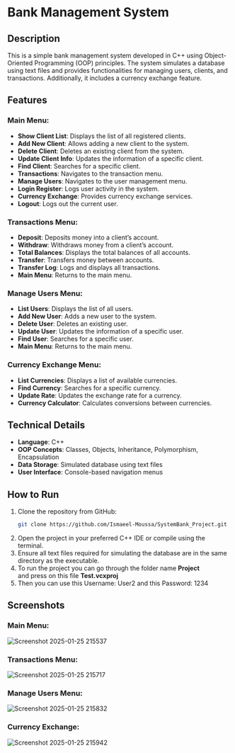 # Bank Management System

## Description

This is a simple bank management system developed in C++ using Object-Oriented Programming (OOP) principles. The system simulates a database using text files and provides functionalities for managing users, clients, and transactions. Additionally, it includes a currency exchange feature.

## Features

### Main Menu:

- **Show Client List**: Displays the list of all registered clients.
- **Add New Client**: Allows adding a new client to the system.
- **Delete Client**: Deletes an existing client from the system.
- **Update Client Info**: Updates the information of a specific client.
- **Find Client**: Searches for a specific client.
- **Transactions**: Navigates to the transaction menu.
- **Manage Users**: Navigates to the user management menu.
- **Login Register**: Logs user activity in the system.
- **Currency Exchange**: Provides currency exchange services.
- **Logout**: Logs out the current user.

### Transactions Menu:

- **Deposit**: Deposits money into a client’s account.
- **Withdraw**: Withdraws money from a client’s account.
- **Total Balances**: Displays the total balances of all accounts.
- **Transfer**: Transfers money between accounts.
- **Transfer Log**: Logs and displays all transactions.
- **Main Menu**: Returns to the main menu.

### Manage Users Menu:

- **List Users**: Displays the list of all users.
- **Add New User**: Adds a new user to the system.
- **Delete User**: Deletes an existing user.
- **Update User**: Updates the information of a specific user.
- **Find User**: Searches for a specific user.
- **Main Menu**: Returns to the main menu.

### Currency Exchange Menu:

- **List Currencies**: Displays a list of available currencies.
- **Find Currency**: Searches for a specific currency.
- **Update Rate**: Updates the exchange rate for a currency.
- **Currency Calculator**: Calculates conversions between currencies.

## Technical Details

- **Language**: C++
- **OOP Concepts**: Classes, Objects, Inheritance, Polymorphism, Encapsulation
- **Data Storage**: Simulated database using text files
- **User Interface**: Console-based navigation menus

## How to Run

1. Clone the repository from GitHub:
   ```bash
   git clone https://github.com/Ismaeel-Moussa/SystemBank_Project.git
   ```
2. Open the project in your preferred C++ IDE or compile using the terminal.
3. Ensure all text files required for simulating the database are in the same directory as the executable.
4. To run the project you can go through the folder name **Project** \
   and press on this file **Test.vcxproj**
5. Then you can use this Username: User2 and this Password: 1234

## Screenshots

### Main Menu:
![Screenshot 2025-01-25 215537](https://github.com/user-attachments/assets/c417bb48-35aa-41f0-afaf-bc99fb0cced2)

### Transactions Menu:
![Screenshot 2025-01-25 215717](https://github.com/user-attachments/assets/d521b948-ba26-43dd-b301-5611ad2fae6a)

### Manage Users Menu:
![Screenshot 2025-01-25 215832](https://github.com/user-attachments/assets/8eea0121-0696-41ec-ae7b-21be151362c2)

### Currency Exchange:
![Screenshot 2025-01-25 215942](https://github.com/user-attachments/assets/15a47f74-0998-45d4-b641-4ca5169b3f71)

